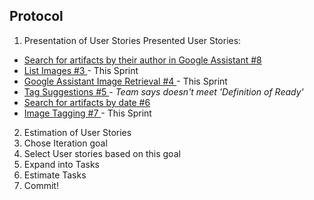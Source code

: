 ## Protocol

1. Presentation of User Stories
Presented User Stories:
* [ Search for artifacts by their author in Google Assistant #8 ](https://github.com/hpi-sam/BP2018HG1/issues/8)
* [ List Images #3 ](https://github.com/hpi-sam/BP2018HG1/issues/3) - This Sprint
* [ Google Assistant Image Retrieval #4 ](https://github.com/hpi-sam/BP2018HG1/issues/4) - This Sprint
* [ Tag Suggestions #5 ](https://github.com/hpi-sam/BP2018HG1/issues/5) *- Team says doesn't meet 'Definition of Ready'*
* [ Search for artifacts by date #6 ](https://github.com/hpi-sam/BP2018HG1/issues/6)
* [ Image Tagging #7 ](https://github.com/hpi-sam/BP2018HG1/issues/7) - This Sprint
2. Estimation of User Stories
3. Chose Iteration goal
4. Select User stories based on this goal
5. Expand into Tasks
6. Estimate Tasks
7. Commit!